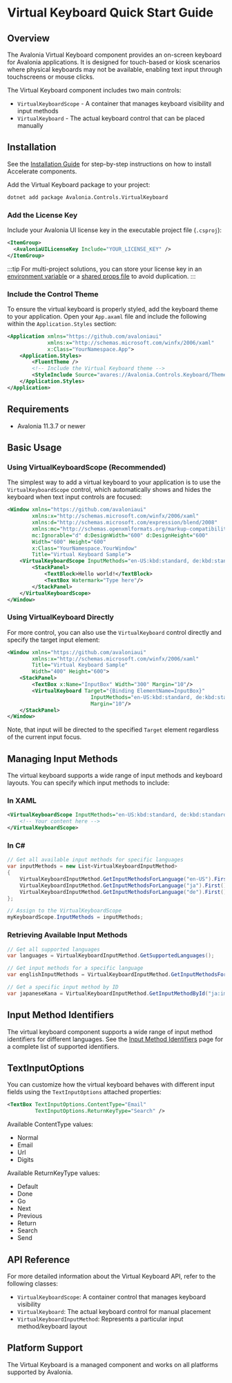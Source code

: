 # Virtual Keyboard Quick Start Guide

## Overview

The Avalonia Virtual Keyboard component provides an on-screen keyboard for Avalonia applications. It is designed for touch-based or kiosk scenarios where physical keyboards may not be available, enabling text input through touchscreens or mouse clicks.

The Virtual Keyboard component includes two main controls:

- `VirtualKeyboardScope` - A container that manages keyboard visibility and input methods
- `VirtualKeyboard` - The actual keyboard control that can be placed manually

## Installation

See the [Installation Guide](../../installation.md) for step-by-step instructions on how to install Accelerate components.

Add the Virtual Keyboard package to your project:

```bash
dotnet add package Avalonia.Controls.VirtualKeyboard
```

### Add the License Key

Include your Avalonia UI license key in the executable project file (`.csproj`):

```xml
<ItemGroup>
  <AvaloniaUILicenseKey Include="YOUR_LICENSE_KEY" />
</ItemGroup>
```

:::tip
For multi-project solutions, you can store your license key in an [environment variable](https://learn.microsoft.com/en-us/visualstudio/msbuild/how-to-use-environment-variables-in-a-build) or a [shared props file](https://learn.microsoft.com/en-us/visualstudio/msbuild/customize-by-directory?view=vs-2022#directorybuildprops-example) to avoid duplication.
:::

### Include the Control Theme

To ensure the virtual keyboard is properly styled, add the keyboard theme to your application. Open your `App.axaml` file and include the following within the `Application.Styles` section:

```xml
<Application xmlns="https://github.com/avaloniaui"
             xmlns:x="http://schemas.microsoft.com/winfx/2006/xaml"
             x:Class="YourNamespace.App">
    <Application.Styles>
        <FluentTheme />
        <!-- Include the Virtual Keyboard theme -->
        <StyleInclude Source="avares://Avalonia.Controls.Keyboard/Themes/Fluent.axaml"/>
    </Application.Styles>
</Application>
```

## Requirements

- Avalonia 11.3.7 or newer

## Basic Usage

### Using VirtualKeyboardScope (Recommended)

The simplest way to add a virtual keyboard to your application is to use the `VirtualKeyboardScope` control, which automatically shows and hides the keyboard when text input controls are focused:

```xml
<Window xmlns="https://github.com/avaloniaui"
        xmlns:x="http://schemas.microsoft.com/winfx/2006/xaml"
        xmlns:d="http://schemas.microsoft.com/expression/blend/2008"
        xmlns:mc="http://schemas.openxmlformats.org/markup-compatibility/2006"
        mc:Ignorable="d" d:DesignWidth="600" d:DesignHeight="600"
        Width="600" Height="600"
        x:Class="YourNamespace.YourWindow"
        Title="Virtual Keyboard Sample">
    <VirtualKeyboardScope InputMethods="en-US:kbd:standard, de:kbd:standard, ja:ime:kana">
        <StackPanel>
            <TextBlock>Hello world!</TextBlock>
            <TextBox Watermark="Type here"/>
        </StackPanel>
    </VirtualKeyboardScope>
</Window>
```

### Using VirtualKeyboard Directly

For more control, you can also use the `VirtualKeyboard` control directly and specify the target input element:

```xml
<Window xmlns="https://github.com/avaloniaui"
        xmlns:x="http://schemas.microsoft.com/winfx/2006/xaml"
        Title="Virtual Keyboard Sample"
        Width="400" Height="600">
    <StackPanel>
        <TextBox x:Name="InputBox" Width="300" Margin="10"/>
        <VirtualKeyboard Target="{Binding ElementName=InputBox}" 
                           InputMethods="en-US:kbd:standard, de:kbd:standard, ja:ime:kana"
                           Margin="10"/>
    </StackPanel>
</Window>
```

Note, that input will be directed to the specified `Target` element regardless of the current input focus.

## Managing Input Methods

The virtual keyboard supports a wide range of input methods and keyboard layouts. You can specify which input methods to include:

### In XAML

```xml
<VirtualKeyboardScope InputMethods="en-US:kbd:standard, de:kbd:standard, ja:ime:kana">
    <!-- Your content here -->
</VirtualKeyboardScope>
```

### In C#

```csharp
// Get all available input methods for specific languages
var inputMethods = new List<VirtualKeyboardInputMethod>
{
    VirtualKeyboardInputMethod.GetInputMethodsForLanguage("en-US").First(),
    VirtualKeyboardInputMethod.GetInputMethodsForLanguage("ja").First(),
    VirtualKeyboardInputMethod.GetInputMethodsForLanguage("de").First()
};

// Assign to the VirtualKeyboardScope
myKeyboardScope.InputMethods = inputMethods;
```

### Retrieving Available Input Methods

```csharp
// Get all supported languages
var languages = VirtualKeyboardInputMethod.GetSupportedLanguages();

// Get input methods for a specific language
var englishInputMethods = VirtualKeyboardInputMethod.GetInputMethodsForLanguage("en-US");

// Get a specific input method by ID
var japaneseKana = VirtualKeyboardInputMethod.GetInputMethodById("ja:ime:kana");
```

## Input Method Identifiers

The virtual keyboard component supports a wide range of input method identifiers for different languages. See the [Input Method Identifiers](input-method-identifiers.md) page for a complete list of supported identifiers.

## TextInputOptions

You can customize how the virtual keyboard behaves with different input fields using the `TextInputOptions` attached properties:

```xml
<TextBox TextInputOptions.ContentType="Email" 
         TextInputOptions.ReturnKeyType="Search" />
```

Available ContentType values:
- Normal
- Email
- Url
- Digits

Available ReturnKeyType values:
- Default
- Done
- Go
- Next
- Previous
- Return
- Search
- Send

## API Reference

For more detailed information about the Virtual Keyboard API, refer to the following classes:

- `VirtualKeyboardScope`: A container control that manages keyboard visibility
- `VirtualKeyboard`: The actual keyboard control for manual placement
- `VirtualKeyboardInputMethod`: Represents a particular input method/keyboard layout

## Platform Support

The Virtual Keyboard is a managed component and works on all platforms supported by Avalonia.